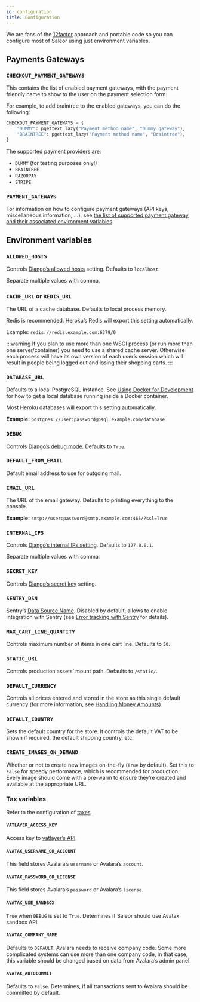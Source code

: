 ```yaml
---
id: configuration
title: Configuration
---
```


We are fans of the [12factor](https://12factor.net/) approach and portable code so you can configure most of Saleor using just environment variables.

## Payments Gateways

### `CHECKOUT_PAYMENT_GATEWAYS`

This contains the list of enabled payment gateways, with the payment friendly name to show to the user on the payment selection form.

For example, to add braintree to the enabled gateways, you can do the following:

```python
CHECKOUT_PAYMENT_GATEWAYS = {
    "DUMMY": pgettext_lazy("Payment method name", "Dummy gateway"),
    "BRAINTREE": pgettext_lazy("Payment method name", "Braintree"),
}
```

The supported payment providers are:

- `DUMMY` (for testing purposes only!)
- `BRAINTREE`
- `RAZORPAY`
- `STRIPE`

### `PAYMENT_GATEWAYS`

For information on how to configure payment gateways (API keys, miscellaneous information, …), see [the list of supported payment gateway and their associated environment variables](../payment-gateways/intro).

## Environment variables

### `ALLOWED_HOSTS`

Controls [Django’s allowed hosts](https://docs.djangoproject.com/en/2.1/ref/settings/#s-allowed-hosts) setting. Defaults to `localhost`.

Separate multiple values with comma.

### `CACHE_URL` or `REDIS_URL`

The URL of a cache database. Defaults to local process memory.

Redis is recommended. Heroku’s Redis will export this setting automatically.

Example: `redis://redis.example.com:6379/0`

:::warning
If you plan to use more than one WSGI process (or run more than one server/container) you need to use a shared cache server. Otherwise each process will have its own version of each user’s session which will result in people being logged out and losing their shopping carts.
:::

### `DATABASE_URL`

Defaults to a local PostgreSQL instance. See [Using Docker for Development](../customization/docker) for how to get a local database running inside a Docker container.

Most Heroku databases will export this setting automatically.

**Example:** `postgres://user:password@psql.example.com/database`

### `DEBUG`

Controls [Django’s debug mode](https://docs.djangoproject.com/en/2.1/ref/settings/#s-debug). Defaults to `True`.

### `DEFAULT_FROM_EMAIL`

Default email address to use for outgoing mail.

### `EMAIL_URL`

The URL of the email gateway. Defaults to printing everything to the console.

**Example:** `smtp://user:password@smtp.example.com:465/?ssl=True`

### `INTERNAL_IPS`

Controls [Django’s internal IPs setting](https://docs.djangoproject.com/en/2.1/ref/settings/#s-internal-ips). Defaults to `127.0.0.1`.

Separate multiple values with comma.

### `SECRET_KEY`

Controls [Django’s secret key](https://docs.djangoproject.com/en/2.1/ref/settings/#s-secret-key) setting.

### `SENTRY_DSN`

Sentry’s [Data Source Name](https://docs.sentry.io/error-reporting/configuration/?platform=python#dsn). Disabled by default, allows to enable integration with Sentry (see [Error tracking with Sentry](../integrations/sentry) for details).

### `MAX_CART_LINE_QUANTITY`

Controls maximum number of items in one cart line. Defaults to `50`.

### `STATIC_URL`

Controls production assets’ mount path. Defaults to `/static/`.

### `DEFAULT_CURRENCY`

Controls all prices entered and stored in the store as this single default currency (for more information, see [Handling Money Amounts](../architecture/money)).

### `DEFAULT_COUNTRY`

Sets the default country for the store. It controls the default VAT to be shown if required, the default shipping country, etc.

### `CREATE_IMAGES_ON_DEMAND`

Whether or not to create new images on-the-fly (`True` by default). Set this to `False` for speedy performance, which is recommended for production. Every image should come with a pre-warm to ensure they’re created and available at the appropriate URL.

### Tax variables

Refer to the configuration of [taxes](../dashboard/configuration/taxes#taxes-1).

#### `VATLAYER_ACCESS_KEY`

Access key to [vatlayer’s API](https://vatlayer.com/).

#### `AVATAX_USERNAME_OR_ACCOUNT`

This field stores Avalara’s `username` or Avalara’s `account`.

#### `AVATAX_PASSWORD_OR_LICENSE`

This field stores Avalara’s `password` or Avalara’s `license`.

#### `AVATAX_USE_SANDBOX`

`True` when `DEBUG` is set to `True`. Determines if Saleor should use Avatax sandbox API.

#### `AVATAX_COMPANY_NAME`

Defaults to `DEFAULT`. Avalara needs to receive company code. Some more complicated systems can use more than one company code, in that case, this variable should be changed based on data from Avalara’s admin panel.

#### `AVATAX_AUTOCOMMIT`

Defaults to `False`. Determines, if all transactions sent to Avalara should be committed by default.
